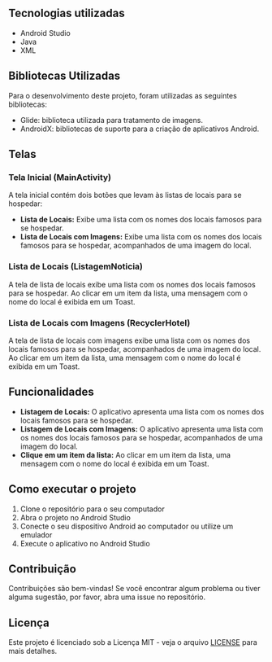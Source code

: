 <h2>Tecnologias utilizadas</h2>
<ul>
	<li>Android Studio</li>
	<li>Java</li>
	<li>XML</li>
</ul>
<h2>Bibliotecas Utilizadas</h2>
<p>Para o desenvolvimento deste projeto, foram utilizadas as seguintes bibliotecas:</p>
<ul>
  <li>Glide: biblioteca utilizada para tratamento de imagens.</li>
  <li>AndroidX: bibliotecas de suporte para a criação de aplicativos Android.</li>
</ul>
<h2>Telas</h2>
<h3>Tela Inicial (MainActivity)</h3>
<p>A tela inicial contém dois botões que levam às listas de locais para se hospedar:</p>
<ul>
	<li><strong>Lista de Locais:</strong> Exibe uma lista com os nomes dos locais famosos para se hospedar.</li>
	<li><strong>Lista de Locais com Imagens:</strong> Exibe uma lista com os nomes dos locais famosos para se hospedar, acompanhados de uma imagem do local.</li>
</ul>

<h3>Lista de Locais (ListagemNoticia)</h3>
<p>A tela de lista de locais exibe uma lista com os nomes dos locais famosos para se hospedar. Ao clicar em um item da lista, uma mensagem com o nome do local é exibida em um Toast.</p>

<h3>Lista de Locais com Imagens (RecyclerHotel)</h3>
<p>A tela de lista de locais com imagens exibe uma lista com os nomes dos locais famosos para se hospedar, acompanhados de uma imagem do local. Ao clicar em um item da lista, uma mensagem com o nome do local é exibida em um Toast.</p>

<h2>Funcionalidades</h2>
<ul>
	<li><strong>Listagem de Locais:</strong> O aplicativo apresenta uma lista com os nomes dos locais famosos para se hospedar.</li>
	<li><strong>Listagem de Locais com Imagens:</strong> O aplicativo apresenta uma lista com os nomes dos locais famosos para se hospedar, acompanhados de uma imagem do local.</li>
	<li><strong>Clique em um item da lista:</strong> Ao clicar em um item da lista, uma mensagem com o nome do local é exibida em um Toast.</li>
</ul>




<h2>Como executar o projeto</h2>
<ol>
	<li>Clone o repositório para o seu computador</li>
	<li>Abra o projeto no Android Studio</li>
	<li>Conecte o seu dispositivo Android ao computador ou utilize um emulador</li>
	<li>Execute o aplicativo no Android Studio</li>
</ol>

<h2>Contribuição</h2>
<p>Contribuições são bem-vindas! Se você encontrar algum problema ou tiver alguma sugestão, por favor, abra uma issue no repositório.</p>

<h2>Licença</h2>
<p>Este projeto é licenciado sob a Licença MIT - veja o arquivo <a href="LICENSE">LICENSE</a> para mais detalhes.</p>
